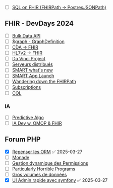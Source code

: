- [ ] [SQL on FHIR (FHIRPath -> PostresJSONPath)](https://www.youtube.com/watch?v=Z6YvmE6opMY)
## FHIR - DevDays 2024
- [ ] [Bulk Data API](https://www.youtube.com/watch?v=rCfmc3dAgl4&list=PLKuZNI94tzWaDuupQSXGfLEYWpel_aj7y&index=101)
- [ ] [$graph - GraphDefinition](https://www.youtube.com/watch?v=vxohkHhsONs&list=PLKuZNI94tzWaDuupQSXGfLEYWpel_aj7y&index=103)
- [ ] [CDA -> FHIR](https://www.youtube.com/watch?v=xaMMIGPi4e8&list=PLKuZNI94tzWaDuupQSXGfLEYWpel_aj7y&index=144)
- [ ] [HL7v2 -> FHIR](https://www.youtube.com/watch?v=jj5MqMAK5kw&list=PLKuZNI94tzWaDuupQSXGfLEYWpel_aj7y&index=47)
- [ ] [Da Vinci Project](https://www.youtube.com/watch?v=Bq4GHt1F4P4&list=PLKuZNI94tzWaDuupQSXGfLEYWpel_aj7y&index=67)
- [ ] [Serveurs distribués](https://www.youtube.com/watch?v=Ifyh1xXFwi0&list=PLKuZNI94tzWaDuupQSXGfLEYWpel_aj7y&index=75)
- [ ] [SMART what's new](https://www.youtube.com/watch?v=5I24BGIHMFQ&list=PLKuZNI94tzWaDuupQSXGfLEYWpel_aj7y&index=16)
- [ ] [SMART App Launch](https://www.youtube.com/watch?v=UadlknvDvYI&list=PLKuZNI94tzWaDuupQSXGfLEYWpel_aj7y&index=31)
- [ ] [Wandering down the FHIRPath](https://www.youtube.com/watch?v=M7-QErQDlRk&list=PLKuZNI94tzWaDuupQSXGfLEYWpel_aj7y&index=25)
- [ ] [Subscriptions](https://www.youtube.com/watch?v=b7wYUjdMuWU&list=PLKuZNI94tzWaDuupQSXGfLEYWpel_aj7y&index=39)
- [ ] [CQL](https://www.youtube.com/watch?v=yNpxS1FH4wc&list=PLKuZNI94tzWaDuupQSXGfLEYWpel_aj7y&index=55)

### IA
- [ ] [Predictive Algo](https://www.youtube.com/watch?v=-XgmAQslYeY&list=PLKuZNI94tzWaDuupQSXGfLEYWpel_aj7y&index=108)
- [ ] [IA Dev w. OMOP & FHIR](https://www.youtube.com/watch?v=8-3ErNksRVY&list=PLKuZNI94tzWaDuupQSXGfLEYWpel_aj7y&index=63)

## Forum PHP
- [x] [Repenser les ORM](https://www.youtube.com/watch?v=reN01m9Gato) ✅ 2025-03-27
- [ ] [Monade](https://www.youtube.com/watch?v=qTyEKwq6_bk)
- [ ] [Gestion dynamique des Permissions](https://www.youtube.com/watch?v=qEJ0_OnjWEE)
- [ ] [Particularly Horrible Programs](https://www.youtube.com/watch?v=eENRCERBG_E)
- [ ] [Gros volumes de données](https://www.youtube.com/watch?v=qlpBiIss56A)
- [x] [UI Admin rapide avec symfony](https://www.youtube.com/watch?v=VgtygyxbdyM) ✅ 2025-03-27